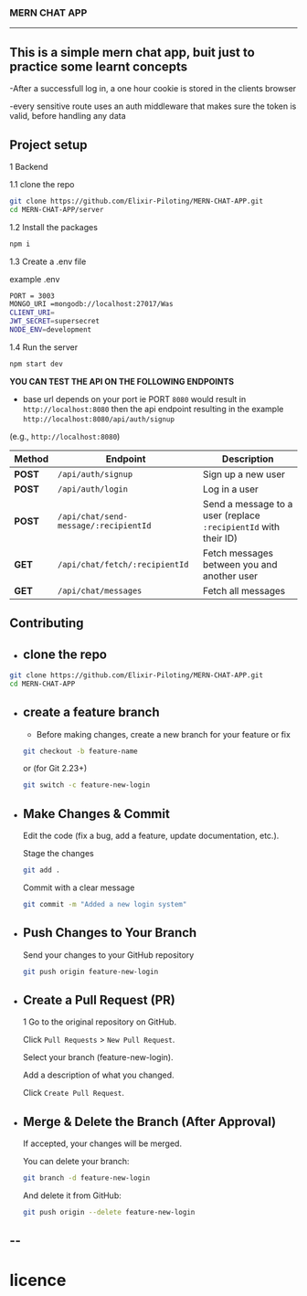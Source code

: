 ### **MERN CHAT APP** ###
---

## **This is a simple mern chat app, buit just to practice some learnt concepts**  ##

-After a successfull log in, a one hour cookie is stored in the clients browser

-every sensitive route uses an auth middleware that makes sure the token is valid, before handling any data


## **Project setup** ##

1 Backend

1.1 clone the repo

```sh
git clone https://github.com/Elixir-Piloting/MERN-CHAT-APP.git
cd MERN-CHAT-APP/server
```

1.2 Install the packages

```sh
npm i
```

1.3 Create a .env file

example .env
```sh
PORT = 3003
MONGO_URI =mongodb://localhost:27017/Was
CLIENT_URI=
JWT_SECRET=supersecret
NODE_ENV=development
```

1.4 Run the server
```sh
npm start dev
```

**YOU CAN TEST THE API ON THE FOLLOWING ENDPOINTS**

- base url depends on your port ie PORT ``` 8080 ``` would result in ```http://localhost:8080``` then the api endpoint resulting in the example ```http://localhost:8080/api/auth/signup```

(e.g., `http://localhost:8080`)

| **Method** | **Endpoint** | **Description** |
|------------|-------------|----------------|
| **POST**   | `/api/auth/signup` | Sign up a new user |
| **POST**   | `/api/auth/login` | Log in a user |
| **POST**   | `/api/chat/send-message/:recipientId` | Send a message to a user (replace `:recipientId` with their ID) |
| **GET**    | `/api/chat/fetch/:recipientId` | Fetch messages between you and another user |
| **GET**    | `/api/chat/messages` | Fetch all messages |


## **Contributing**

- ## clone the repo
```sh
git clone https://github.com/Elixir-Piloting/MERN-CHAT-APP.git
cd MERN-CHAT-APP
```

- ## create a feature branch ##
    - Before making changes, create a new branch for your feature or fix
    ```sh
    git checkout -b feature-name
    ```

    or (for Git 2.23+)

    ```sh
    git switch -c feature-new-login
    ```

- ## Make Changes & Commit
    Edit the code (fix a bug, add a feature, update documentation, etc.).

    Stage the changes
    ```sh
    git add .
    ```

    Commit with a clear message
    ```sh
    git commit -m "Added a new login system"
    ```

- ## Push Changes to Your Branch
    Send your changes to your GitHub repository

    ```sh
    git push origin feature-new-login
    ```

- ## Create a Pull Request (PR)
    1 Go to the original repository on GitHub.

    Click ```Pull Requests``` > ```New Pull Request```.

    Select your branch (feature-new-login).

    Add a description of what you changed.

    Click ```Create Pull Request```.


- ## Merge & Delete the Branch (After Approval) ##
    If accepted, your changes will be merged.

    You can delete your branch:
    ```sh
    git branch -d feature-new-login
    ```
    And delete it from GitHub:
    ```sh
    git push origin --delete feature-new-login
    ```


--
--

# licence

